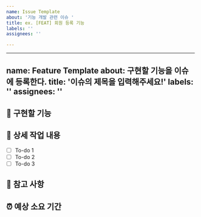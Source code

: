 ```yaml
---
name: Issue Template
about: '기능 개발 관련 이슈 '
title: ex. [FEAT] 회원 등록 기능
labels: ''
assignees: ''

---
```


---
name: Feature Template
about: 구현할 기능을 이슈에 등록한다.
title: '이슈의 제목을 입력해주세요!'
labels: ''
assignees: ''
---

## 🤷 구현할 기능

## 🔨 상세 작업 내용

- [ ] To-do 1
- [ ] To-do 2
- [ ] To-do 3

## 📄 참고 사항

## ⏰ 예상 소요 기간
